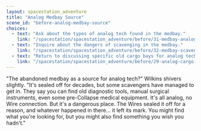 ```yaml
---
layout: spacestation_adventure
title: "Analog Medbay Source"
scene_id: "before-analog-medbay-source"
choices:
  - text: "Ask about the types of analog tech found in the medbay."
    link: "/spacestation/spacestation_adventure/before/31-medbay-analog-types"
  - text: "Inquire about the dangers of scavenging in the medbay."
    link: "/spacestation/spacestation_adventure/before/32-medbay-scavenging-dangers"
  - text: "Return to discussing specific old cargo bays for analog tech."
    link: "/spacestation/spacestation_adventure/before/29-analog-cargo-bays"
---
```


"The abandoned medbay as a source for analog tech?" Wilkins shivers slightly. "It's sealed off for decades, but some scavengers have managed to get in. They say you can find old diagnostic tools, manual surgical instruments, even some pre-Collapse medical equipment. It's all analog, no Wire connection. But it's a dangerous place. The Wires sealed it off for a reason, and whatever happened in there... it left its mark. You might find what you're looking for, but you might also find something you wish you hadn't."
